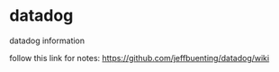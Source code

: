 # datadog
datadog information

follow this link for notes: https://github.com/jeffbuenting/datadog/wiki
